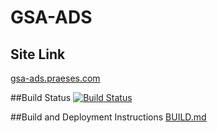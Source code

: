 GSA-ADS
========================

## Site Link
[gsa-ads.praeses.com](http://gsa-ads.praeses.com)

##Build Status
[![Build Status](https://travis-ci.org/Praeses/GSA-ADS.svg?branch=dev)](https://travis-ci.org/Praeses/GSA-ADS)

##Build and Deployment Instructions
[BUILD.md](https://github.com/Praeses/GSA-ADS/blob/master/BUILD.md)



